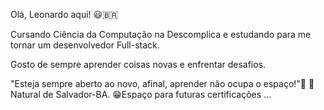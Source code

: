 Olá, Leonardo aqui! 😃🇧🇷

Cursando  Ciência da Computação na Descomplica e estudando para me tornar um desenvolvedor Full-stack.

Gosto de sempre aprender coisas novas e enfrentar desafios.

"Esteja sempre aberto ao novo, afinal, aprender não ocupa o espaço!"🧠
📍Natural de Salvador-BA.
😁Espaço para futuras certificações ...

<!---
LeonardCarvalhoSouza/LeonardCarvalhoSouza is a ✨ special ✨ repository because its `README.md` (this file) appears on your GitHub profile.
You can click the Preview link to take a look at your changes.
--->
